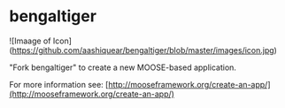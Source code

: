 bengaltiger
=====

![Imaage of Icon]
(https://github.com/aashiquear/bengaltiger/blob/master/images/icon.jpg)

"Fork bengaltiger" to create a new MOOSE-based application.

For more information see: [http://mooseframework.org/create-an-app/](http://mooseframework.org/create-an-app/)

